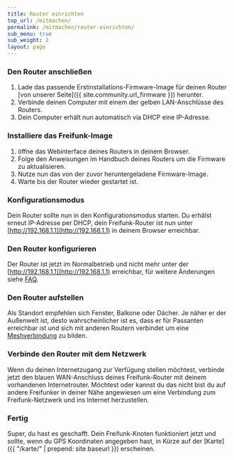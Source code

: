 ```yaml
---
title: Router einrichten
top_url: /mitmachen/
permalink: /mitmachen/router-einrichten/
sub_menu: true
sub_weight: 2
layout: page
---
```


### Den Router anschließen


1. Lade das passende Erstinstallations-Firmware-Image f&uuml;r deinen Router [von unserer Seite]({{ site.community.url_firmware }}) herunter.
2. Verbinde deinen Computer mit einem der gelben LAN-Anschl&uuml;sse des Routers.
3. Dein Computer erhält nun automatisch via DHCP eine IP-Adresse.

### Installiere das Freifunk-Image

1. &ouml;ffne das Webinterface deines Routers in deinem Browser.
2. Folge den Anweisungen im Handbuch deines Routers um die Firmware zu aktualisieren.
3. Nutze nun das von der zuvor heruntergeladene Firmware-Image.
4. Warte bis der Router wieder gestartet ist.

### Konfigurationsmodus

Dein Router sollte nun in den Konfigurationsmodus starten. Du erhälst erneut IP-Adresse per DHCP, dein Freifunk-Router ist nun unter [http://192.168.1.1](http://192.168.1.1) in deinem Browser erreichbar.

### Den Router konfigurieren



Der Router ist jetzt im Normalbetrieb und nicht mehr unter der [http://192.168.1.1](http://192.168.1.1) erreichbar, f&uuml;r weitere Änderungen siehe [FAQ](/mitmachen/faq/).

### Den Router aufstellen
Als Standort empfehlen sich Fenster, Balkone oder Dächer. Je näher er der Außenwelt ist, desto wahrscheinlicher ist es, dass er f&uuml;r Passanten erreichbar ist und sich mit anderen Routern verbindet um eine [Meshverbindung](https://de.wikipedia.org/wiki/Vermaschtes_Netz) zu bilden.

### Verbinde den Router mit dem Netzwerk

Wenn du deinen Internetzugang zur Verf&uuml;gung stellen m&ouml;chtest, verbinde jetzt den blauen WAN-Anschluss deines Freifunk-Router mit deinem vorhandenen Internetrouter. M&ouml;chtest oder kannst du das nicht bist du auf andere Freifunker in deiner Nähe angewiesen um eine Verbindung zum Freifunk-Netzwerk und ins Internet herzustellen.

### Fertig

Super, du hast es geschafft. Dein Freifunk-Knoten funktioniert jetzt und sollte, wenn du GPS Koordinaten angegeben hast, in K&uuml;rze auf der [Karte]({{ "/karte/" | prepend: site.baseurl }}) erscheinen.
